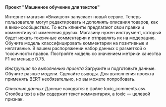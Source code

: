 **Проект "Машинное обучение для текстов"**

Интернет-магазин «Викишоп» запускает новый сервис. Теперь пользователи могут редактировать и дополнять описания товаров, как в вики-сообществах. 
То есть клиенты предлагают свои правки и комментируют изменения других. Магазину нужен инструмент, который будет искать токсичные комментарии и отправлять их на модерацию. 
Обучите модель классифицировать комментарии на позитивные и негативные. В вашем распоряжении набор данных с разметкой о токсичности правок. Постройте модель со значением метрики качества F1 не меньше 0.75.

*Инструкция по выполнению проекта*
Загрузите и подготовьте данные. Обучите разные модели. Сделайте выводы. Для выполнения проекта применять BERT необязательно, но вы можете попробовать.

*Описание данных*
Данные находятся в файле toxic_comments.csv. Столбец text в нём содержит текст комментария, а toxic — целевой признак.
